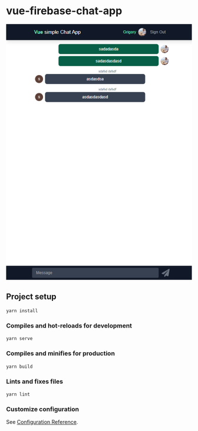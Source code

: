 # vue-firebase-chat-app

<img width="600" src="https://github.com/grinmorg/vue-firebase-chat/blob/main/presentation.png">

## Project setup
```
yarn install
```

### Compiles and hot-reloads for development
```
yarn serve
```

### Compiles and minifies for production
```
yarn build
```

### Lints and fixes files
```
yarn lint
```

### Customize configuration
See [Configuration Reference](https://cli.vuejs.org/config/).
